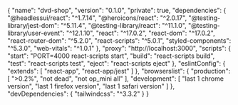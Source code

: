 {
    "name": "dvd-shop",
    "version": "0.1.0",
    "private": true,
    "dependencies": {
      "@headlessui/react": "^1.7.14",
      "@heroicons/react": "^2.0.17",
      "@testing-library/jest-dom": "^5.11.4",
      "@testing-library/react": "^11.1.0",
      "@testing-library/user-event": "^12.1.10",
      "react": "^17.0.2",
      "react-dom": "^17.0.2",
      "react-router-dom": "^5.2.0",
      "react-scripts": "^5.0.1",
      "styled-components": "^5.3.0",
      "web-vitals": "^1.0.1"
    },
    "proxy": "http://localhost:3000",
    "scripts": {
      "start": "PORT=4000 react-scripts start",
      "build": "react-scripts build",
      "test": "react-scripts test",
      "eject": "react-scripts eject"
    },
    "eslintConfig": {
      "extends": [
        "react-app",
        "react-app/jest"
      ]
    },
    "browserslist": {
      "production": [
        ">0.2%",
        "not dead",
        "not op_mini all"
      ],
      "development": [
        "last 1 chrome version",
        "last 1 firefox version",
        "last 1 safari version"
      ]
    },
    "devDependencies": {
      "tailwindcss": "^3.3.2"
    }
  }
  